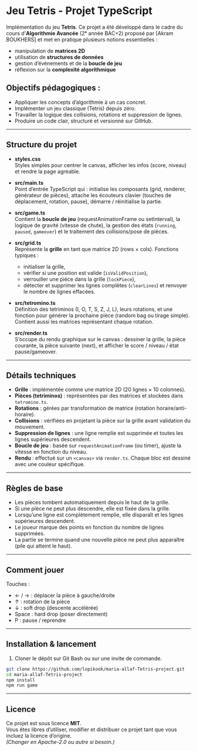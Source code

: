 # Jeu Tetris - Projet TypeScript

Implémentation du jeu **Tetris**.
Ce projet a été développé dans le cadre du cours d'**Algorithmie Avancée** (2ᵉ année BAC+2) proposé par [Akram BOUKHERS] et met en pratique plusieurs notions essentielles :  
- manipulation de **matrices 2D**  
- utilisation de **structures de données**  
- gestion d’événements et de la **boucle de jeu**  
- réflexion sur la **complexité algorithmique**


## Objectifs pédagogiques :
- Appliquer les concepts d’algorithmie à un cas concret.  
- Implémenter un jeu classique (Tetris) depuis zéro.  
- Travailler la logique des collisions, rotations et suppression de lignes.  
- Produire un code clair, structuré et versionné sur GitHub.  

---


## Structure du projet

- **styles.css**  
  Styles simples pour centrer le canvas, afficher les infos (score, niveau) et rendre la page agréable.

- **src/main.ts**  
  Point d’entrée TypeScript qui : initialise les composants (grid, renderer, générateur de pièces), attache les écouteurs clavier (touches de déplacement, rotation, pause), démarre / réinitialise la partie.

- **src/game.ts**  
  Contient la **boucle de jeu** (requestAnimationFrame ou setInterval), la logique de gravité (vitesse de chute), la gestion des états (`running`, `paused`, `gameover`) et le traitement des collisions/pose de pièces.

- **src/grid.ts**  
  Représente la **grille** en tant que matrice 2D (rows × cols). Fonctions typiques :
  - initialiser la grille,
  - vérifier si une position est valide (`isValidPosition`),
  - verrouiller une pièce dans la grille (`lockPiece`),
  - détecter et supprimer les lignes complètes (`clearLines`) et renvoyer le nombre de lignes effacées.

- **src/tetromino.ts**  
  Définition des tetriminos (I, O, T, S, Z, J, L), leurs rotations, et une fonction pour générer la prochaine pièce (random bag ou tirage simple). Contient aussi les matrices représentant chaque rotation.

- **src/render.ts**  
  S’occupe du rendu graphique sur le canvas : dessiner la grille, la pièce courante, la pièce suivante (next), et afficher le score / niveau / état pause/gameover.

---

## Détails techniques

- **Grille** : implémentée comme une matrice 2D (20 lignes × 10 colonnes).  
- **Pièces (tetriminos)** : représentées par des matrices et stockées dans `tetromino.ts`.  
- **Rotations** : gérées par transformation de matrice (rotation horaire/anti-horaire).  
- **Collisions** : vérifiées en projetant la pièce sur la grille avant validation du mouvement.  
- **Suppression de lignes** : une ligne remplie est supprimée et toutes les lignes supérieures descendent.  
- **Boucle de jeu** : basée sur `requestAnimationFrame` (ou timer), ajuste la vitesse en fonction du niveau.  
- **Rendu** : effectué sur un `<canvas>` via `render.ts`. Chaque bloc est dessiné avec une couleur spécifique.

---

## Règles de base

- Les pièces tombent automatiquement depuis le haut de la grille.  
- Si une pièce ne peut plus descendre, elle est fixée dans la grille.  
- Lorsqu’une ligne est complètement remplie, elle disparaît et les lignes supérieures descendent.  
- Le joueur marque des points en fonction du nombre de lignes supprimées.  
- La partie se termine quand une nouvelle pièce ne peut plus apparaître (pile qui atteint le haut).  

---

## Comment jouer

Touches :
- ← / → : déplacer la pièce à gauche/droite  
- ↑ : rotation de la pièce  
- ↓ : soft drop (descente accélérée)  
- Space : hard drop (poser directement)  
- P : pause / reprendre

---

## Installation & lancement

1. Cloner le dépôt sur Git Bash ou sur une invite de commande.
```bash
git clone https://github.com/lopikook/maria-allaf-Tetris-project.git
cd maria-allaf-Tetris-project
npm install
npm run game
```

---

## Licence
Ce projet est sous licence **MIT**.  
Vous êtes libres d’utiliser, modifier et distribuer ce projet tant que vous incluez la licence d’origine.  
*(Changer en Apache-2.0 ou autre si besoin.)*
